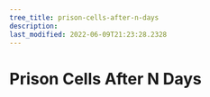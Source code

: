 ```yaml
---
tree_title: prison-cells-after-n-days
description: 
last_modified: 2022-06-09T21:23:28.2328
---
```


# Prison Cells After N Days
